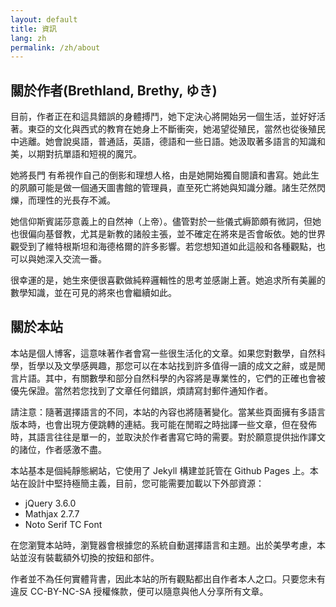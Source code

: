 ```yaml
---
layout: default
title: 資訊
lang: zh
permalink: /zh/about
---
```


## 關於作者(Brethland, Brethy, ゆき)

目前，作者正在和這具錯誤的身體搏鬥，她下定決心將開始另一個生活，並好好活著。東亞的文化與西式的教育在她身上不斷衝突，她渴望從殖民，當然也從後殖民中逃離。她會說吳語，普通話，英語，德語和一些日語。她汲取著多語言的知識和美，以期對抗單語和短視的魔咒。

她將長門 有希視作自己的倒影和理想人格，由是她開始獨自閱讀和書寫。她此生的夙願可能是做一個通天圖書館的管理員，直至死亡將她與知識分離。諸生茫然閃爍，而理性的光長存不滅。

她信仰斯賓諾莎意義上的自然神（上帝）。儘管對於一些儀式縟節頗有微詞，但她也很偏向基督教，尤其是新教的諸般主張，並不確定在將來是否會皈依。她的世界觀受到了維特根斯坦和海德格爾的許多影響。若您想知道如此這般和各種觀點，也可以與她深入交流一番。

很幸運的是，她生來便很喜歡做純粹邏輯性的思考並感謝上蒼。她追求所有美麗的數學知識，並在可見的將來也會繼續如此。

## 關於本站

本站是個人博客，這意味著作者會寫一些很生活化的文章。如果您對數學，自然科學，哲學以及文學感興趣，那您可以在本站找到許多值得一讀的成文之辭，或是閒言片語。其中，有關數學和部分自然科學的內容將是專業性的，它們的正確也會被優先保證。當然若您找到了文章任何錯誤，煩請寫封郵件通知作者。

請注意：隨著選擇語言的不同，本站的內容也將隨著變化。當某些頁面擁有多語言版本時，也會出現方便跳轉的連結。我可能在閒暇之時拙譯一些文章，但在發佈時，其語言往往是單一的，並取決於作者書寫它時的需要。對於願意提供拙作譯文的諸位，作者感激不盡。

本站基本是個純靜態網站，它使用了 Jekyll 構建並託管在 Github Pages 上。本站在設計中堅持極簡主義，目前，您可能需要加載以下外部資源：
- jQuery 3.6.0
- Mathjax 2.7.7
- Noto Serif TC Font

在您瀏覽本站時，瀏覽器會根據您的系統自動選擇語言和主題。出於美學考慮，本站並沒有裝載額外切換的按鈕和部件。

作者並不為任何實體背書，因此本站的所有觀點都出自作者本人之口。只要您未有違反 CC-BY-NC-SA 授權條款，便可以隨意與他人分享所有文章。